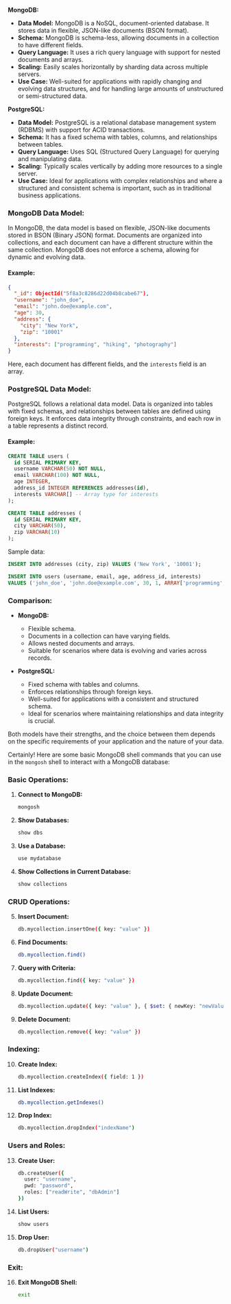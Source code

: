 **MongoDB:**

- **Data Model:** MongoDB is a NoSQL, document-oriented database. It stores data in flexible, JSON-like documents (BSON format).
- **Schema:** MongoDB is schema-less, allowing documents in a collection to have different fields.
- **Query Language:** It uses a rich query language with support for nested documents and arrays.
- **Scaling:** Easily scales horizontally by sharding data across multiple servers.
- **Use Case:** Well-suited for applications with rapidly changing and evolving data structures, and for handling large amounts of unstructured or semi-structured data.

**PostgreSQL:**
- **Data Model:** PostgreSQL is a relational database management system (RDBMS) with support for ACID transactions.
- **Schema:** It has a fixed schema with tables, columns, and relationships between tables.
- **Query Language:** Uses SQL (Structured Query Language) for querying and manipulating data.
- **Scaling:** Typically scales vertically by adding more resources to a single server.
- **Use Case:** Ideal for applications with complex relationships and where a structured and consistent schema is important, such as in traditional business applications.

### MongoDB Data Model:

In MongoDB, the data model is based on flexible, JSON-like documents stored in BSON (Binary JSON) format. Documents are organized into collections, and each document can have a different structure within the same collection. MongoDB does not enforce a schema, allowing for dynamic and evolving data.

#### Example:

```json
{
  "_id": ObjectId("5f8a3c8286d22d04b8cabe67"),
  "username": "john_doe",
  "email": "john.doe@example.com",
  "age": 30,
  "address": {
    "city": "New York",
    "zip": "10001"
  },
  "interests": ["programming", "hiking", "photography"]
}
```

Here, each document has different fields, and the `interests` field is an array.

### PostgreSQL Data Model:

PostgreSQL follows a relational data model. Data is organized into tables with fixed schemas, and relationships between tables are defined using foreign keys. It enforces data integrity through constraints, and each row in a table represents a distinct record.

#### Example:

```sql
CREATE TABLE users (
  id SERIAL PRIMARY KEY,
  username VARCHAR(50) NOT NULL,
  email VARCHAR(100) NOT NULL,
  age INTEGER,
  address_id INTEGER REFERENCES addresses(id),
  interests VARCHAR[] -- Array type for interests
);

CREATE TABLE addresses (
  id SERIAL PRIMARY KEY,
  city VARCHAR(50),
  zip VARCHAR(10)
);
```

Sample data:

```sql
INSERT INTO addresses (city, zip) VALUES ('New York', '10001');

INSERT INTO users (username, email, age, address_id, interests)
VALUES ('john_doe', 'john.doe@example.com', 30, 1, ARRAY['programming', 'hiking', 'photography']);
```

### Comparison:

- **MongoDB:**
  - Flexible schema.
  - Documents in a collection can have varying fields.
  - Allows nested documents and arrays.
  - Suitable for scenarios where data is evolving and varies across records.

- **PostgreSQL:**
  - Fixed schema with tables and columns.
  - Enforces relationships through foreign keys.
  - Well-suited for applications with a consistent and structured schema.
  - Ideal for scenarios where maintaining relationships and data integrity is crucial.

Both models have their strengths, and the choice between them depends on the specific requirements of your application and the nature of your data.

Certainly! Here are some basic MongoDB shell commands that you can use in the `mongosh` shell to interact with a MongoDB database:

### Basic Operations:

1. **Connect to MongoDB:**
   ```bash
   mongosh
   ```

2. **Show Databases:**
   ```bash
   show dbs
   ```

3. **Use a Database:**
   ```bash
   use mydatabase
   ```

4. **Show Collections in Current Database:**
   ```bash
   show collections
   ```

### CRUD Operations:

5. **Insert Document:**
   ```bash
   db.mycollection.insertOne({ key: "value" })
   ```

6. **Find Documents:**
   ```bash
   db.mycollection.find()
   ```

7. **Query with Criteria:**
   ```bash
   db.mycollection.find({ key: "value" })
   ```

8. **Update Document:**
   ```bash
   db.mycollection.update({ key: "value" }, { $set: { newKey: "newValue" } })
   ```

9. **Delete Document:**
   ```bash
   db.mycollection.remove({ key: "value" })
   ```

### Indexing:

10. **Create Index:**
    ```bash
    db.mycollection.createIndex({ field: 1 })
    ```

11. **List Indexes:**
    ```bash
    db.mycollection.getIndexes()
    ```

12. **Drop Index:**
    ```bash
    db.mycollection.dropIndex("indexName")
    ```

### Users and Roles:

13. **Create User:**
    ```bash
    db.createUser({
      user: "username",
      pwd: "password",
      roles: ["readWrite", "dbAdmin"]
    })
    ```

14. **List Users:**
    ```bash
    show users
    ```

15. **Drop User:**
    ```bash
    db.dropUser("username")
    ```

### Exit:

16. **Exit MongoDB Shell:**
    ```bash
    exit
    ```
